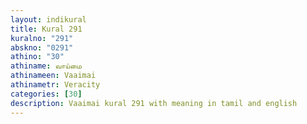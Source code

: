 ```yaml
---
layout: indikural
title: Kural 291
kuralno: "291"
abskno: "0291"
athino: "30"
athiname: வாய்மை
athinameen: Vaaimai
athinametr: Veracity
categories: [30]
description: Vaaimai kural 291 with meaning in tamil and english 
---
```


